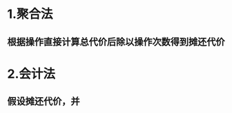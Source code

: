# 1.聚合法
## 根据操作直接计算总代价后除以操作次数得到摊还代价
# 2.会计法
## 假设摊还代价，并
<!--stackedit_data:
eyJoaXN0b3J5IjpbLTg5NjIxNTc1MV19
-->